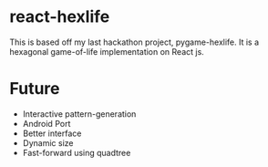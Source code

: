 # react-hexlife

This is based off my last hackathon project, pygame-hexlife. It is a hexagonal game-of-life implementation on React js.

# Future
- Interactive pattern-generation
- Android Port
- Better interface
- Dynamic size
- Fast-forward using quadtree
